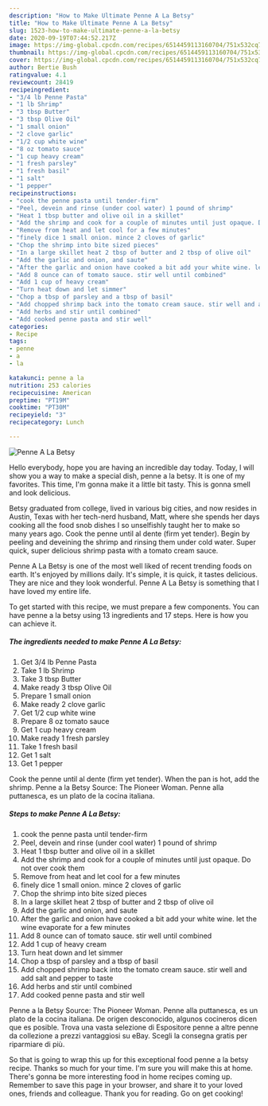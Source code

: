 ```yaml
---
description: "How to Make Ultimate Penne A La Betsy"
title: "How to Make Ultimate Penne A La Betsy"
slug: 1523-how-to-make-ultimate-penne-a-la-betsy
date: 2020-09-19T07:44:52.217Z
image: https://img-global.cpcdn.com/recipes/6514459113160704/751x532cq70/penne-a-la-betsy-recipe-main-photo.jpg
thumbnail: https://img-global.cpcdn.com/recipes/6514459113160704/751x532cq70/penne-a-la-betsy-recipe-main-photo.jpg
cover: https://img-global.cpcdn.com/recipes/6514459113160704/751x532cq70/penne-a-la-betsy-recipe-main-photo.jpg
author: Bertie Bush
ratingvalue: 4.1
reviewcount: 28419
recipeingredient:
- "3/4 lb Penne Pasta"
- "1 lb Shrimp"
- "3 tbsp Butter"
- "3 tbsp Olive Oil"
- "1 small onion"
- "2 clove garlic"
- "1/2 cup white wine"
- "8 oz tomato sauce"
- "1 cup heavy cream"
- "1 fresh parsley"
- "1 fresh basil"
- "1 salt"
- "1 pepper"
recipeinstructions:
- "cook the penne pasta until tender-firm"
- "Peel, devein and rinse (under cool water) 1 pound of shrimp"
- "Heat 1 tbsp butter and olive oil in a skillet"
- "Add the shrimp and cook for a couple of minutes until just opaque. Do not over cook them"
- "Remove from heat and let cool for a few minutes"
- "finely dice 1 small onion. mince 2 cloves of garlic"
- "Chop the shrimp into bite sized pieces"
- "In a large skillet heat 2 tbsp of butter and 2 tbsp of olive oil"
- "Add the garlic and onion, and saute"
- "After the garlic and onion have cooked a bit add your white wine. let the wine evaporate for a few minutes"
- "Add 8 ounce can of tomato sauce. stir well until combined"
- "Add 1 cup of heavy cream"
- "Turn heat down and let simmer"
- "Chop a tbsp of parsley and a tbsp of basil"
- "Add chopped shrimp back into the tomato cream sauce. stir well and add salt and pepper to taste"
- "Add herbs and stir until combined"
- "Add cooked penne pasta and stir well"
categories:
- Recipe
tags:
- penne
- a
- la

katakunci: penne a la 
nutrition: 253 calories
recipecuisine: American
preptime: "PT19M"
cooktime: "PT30M"
recipeyield: "3"
recipecategory: Lunch

---
```



![Penne A La Betsy](https://img-global.cpcdn.com/recipes/6514459113160704/751x532cq70/penne-a-la-betsy-recipe-main-photo.jpg)

Hello everybody, hope you are having an incredible day today. Today, I will show you a way to make a special dish, penne a la betsy. It is one of my favorites. This time, I'm gonna make it a little bit tasty. This is gonna smell and look delicious.

Betsy graduated from college, lived in various big cities, and now resides in Austin, Texas with her tech-nerd husband, Matt, where she spends her days cooking all the food snob dishes I so unselfishly taught her to make so many years ago. Cook the penne until al dente (firm yet tender). Begin by peeling and deveining the shrimp and rinsing them under cold water. Super quick, super delicious shrimp pasta with a tomato cream sauce.

Penne A La Betsy is one of the most well liked of recent trending foods on earth. It's enjoyed by millions daily. It's simple, it is quick, it tastes delicious. They are nice and they look wonderful. Penne A La Betsy is something that I have loved my entire life.


To get started with this recipe, we must prepare a few components. You can have penne a la betsy using 13 ingredients and 17 steps. Here is how you can achieve it.

<!--inarticleads1-->

##### The ingredients needed to make Penne A La Betsy:

1. Get 3/4 lb Penne Pasta
1. Take 1 lb Shrimp
1. Take 3 tbsp Butter
1. Make ready 3 tbsp Olive Oil
1. Prepare 1 small onion
1. Make ready 2 clove garlic
1. Get 1/2 cup white wine
1. Prepare 8 oz tomato sauce
1. Get 1 cup heavy cream
1. Make ready 1 fresh parsley
1. Take 1 fresh basil
1. Get 1 salt
1. Get 1 pepper


Cook the penne until al dente (firm yet tender). When the pan is hot, add the shrimp. Penne a la Betsy Source: The Pioneer Woman. Penne alla puttanesca, es un plato de la cocina italiana. 

<!--inarticleads2-->

##### Steps to make Penne A La Betsy:

1. cook the penne pasta until tender-firm
1. Peel, devein and rinse (under cool water) 1 pound of shrimp
1. Heat 1 tbsp butter and olive oil in a skillet
1. Add the shrimp and cook for a couple of minutes until just opaque. Do not over cook them
1. Remove from heat and let cool for a few minutes
1. finely dice 1 small onion. mince 2 cloves of garlic
1. Chop the shrimp into bite sized pieces
1. In a large skillet heat 2 tbsp of butter and 2 tbsp of olive oil
1. Add the garlic and onion, and saute
1. After the garlic and onion have cooked a bit add your white wine. let the wine evaporate for a few minutes
1. Add 8 ounce can of tomato sauce. stir well until combined
1. Add 1 cup of heavy cream
1. Turn heat down and let simmer
1. Chop a tbsp of parsley and a tbsp of basil
1. Add chopped shrimp back into the tomato cream sauce. stir well and add salt and pepper to taste
1. Add herbs and stir until combined
1. Add cooked penne pasta and stir well


Penne a la Betsy Source: The Pioneer Woman. Penne alla puttanesca, es un plato de la cocina italiana. De origen desconocido, algunos cocineros dicen que es posible. Trova una vasta selezione di Espositore penne a altre penne da collezione a prezzi vantaggiosi su eBay. Scegli la consegna gratis per riparmiare di più. 

So that is going to wrap this up for this exceptional food penne a la betsy recipe. Thanks so much for your time. I'm sure you will make this at home. There's gonna be more interesting food in home recipes coming up. Remember to save this page in your browser, and share it to your loved ones, friends and colleague. Thank you for reading. Go on get cooking!

